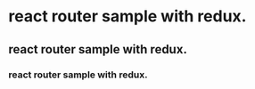 # react router sample with redux.
## react router sample with redux.
### react router sample with redux.
